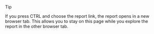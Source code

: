 > [!TIP]
> If you press CTRL and choose the report link, the report opens in a new browser tab. This allows you to stay on this page while you explore the report in the other browser tab.
